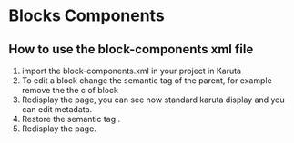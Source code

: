 # Blocks Components


## How to use the block-components xml file

1. import the block-components.xml in your project in Karuta
1. To edit a block change the semantic tag of the parent, for example remove the the c of block
2. Redisplay the page, you can see now standard karuta display and you can edit metadata.
3. Restore the semantic tag .
4. Redisplay the page.
